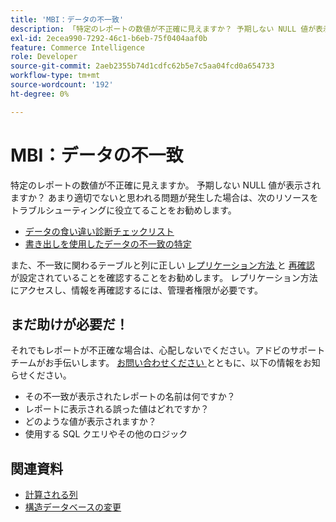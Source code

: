 ```yaml
---
title: 'MBI：データの不一致'
description: 「特定のレポートの数値が不正確に見えますか？ 予期しない NULL 値が表示されますか？ あまり適切でないと思われる問題が発生した場合は、次のリソースをトラブルシューティングに活用することをお勧めします。」
exl-id: 2ecea990-7292-46c1-b6eb-75f0404aaf0b
feature: Commerce Intelligence
role: Developer
source-git-commit: 2aeb2355b74d1cdfc62b5e7c5aa04fcd0a654733
workflow-type: tm+mt
source-wordcount: '192'
ht-degree: 0%

---
```


# MBI：データの不一致

特定のレポートの数値が不正確に見えますか。 予期しない NULL 値が表示されますか？ あまり適切でないと思われる問題が発生した場合は、次のリソースをトラブルシューティングに役立てることをお勧めします。

* [データの食い違い診断チェックリスト](/help/troubleshooting/miscellaneous/diagnosing-a-data-discrepancy.md)
* [書き出しを使用したデータの不一致の特定](/help/troubleshooting/miscellaneous/using-data-exports-to-pinpoint-discrepancies.md)

また、不一致に関わるテーブルと列に正しい [ レプリケーション方法 ](https://experienceleague.adobe.com/ja/docs/commerce-business-intelligence/mbi/analyze/warehouse-manager/cfg-replication-methods) と [ 再確認 ](https://experienceleague.adobe.com/ja/docs/commerce-business-intelligence/mbi/analyze/warehouse-manager/cfg-data-rechecks) が設定されていることを確認することをお勧めします。 レプリケーション方法にアクセスし、情報を再確認するには、管理者権限が必要です。

## まだ助けが必要だ！

それでもレポートが不正確な場合は、心配しないでください。アドビのサポートチームがお手伝いします。 [ お問い合わせください ](/help/help-center-guide/help-center/magento-help-center-user-guide.md#submit-ticket) とともに、以下の情報をお知らせください。

* その不一致が表示されたレポートの名前は何ですか？
* レポートに表示される誤った値はどれですか？
* どのような値が表示されますか？
* 使用する SQL クエリやその他のロジック

## 関連資料

* [計算される列](/help/how-to/general/mbi-creating-and-editing-advanced-calculated-columns.md)
* [ 構造データベースの変更 ](https://experienceleague.adobe.com/docs/commerce-business-intelligence/mbi/analyze/connecting/data-migration-services.html?lang=ja)
